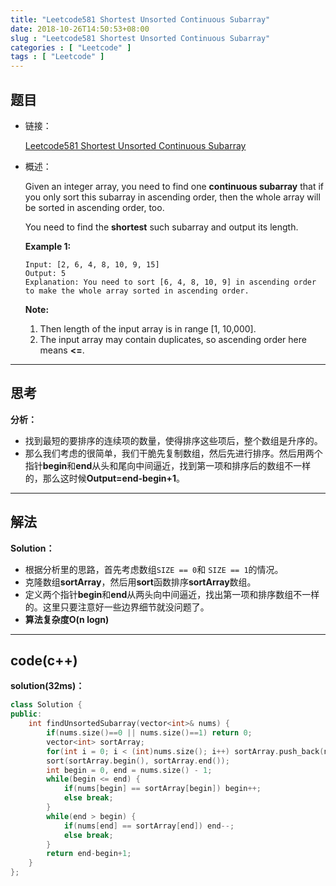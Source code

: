 ```yaml
---
title: "Leetcode581 Shortest Unsorted Continuous Subarray"
date: 2018-10-26T14:50:53+08:00
slug : "Leetcode581 Shortest Unsorted Continuous Subarray"
categories : [ "Leetcode" ]
tags : [ "Leetcode" ]
---
```


## 题目

- 链接：

  [Leetcode581 Shortest Unsorted Continuous Subarray](https://leetcode.com/problems/shortest-unsorted-continuous-subarray/description/)

- 概述：

  Given an integer array, you need to find one **continuous subarray** that if you only sort this subarray in ascending order, then the whole array will be sorted in ascending order, too.

  You need to find the **shortest** such subarray and output its length.

  **Example 1:**

  ```
  Input: [2, 6, 4, 8, 10, 9, 15]
  Output: 5
  Explanation: You need to sort [6, 4, 8, 10, 9] in ascending order to make the whole array sorted in ascending order.
  ```

  **Note:**

  1. Then length of the input array is in range [1, 10,000].
  2. The input array may contain duplicates, so ascending order here means **<=**.

***

## 思考

**分析：**

- 找到最短的要排序的连续项的数量，使得排序这些项后，整个数组是升序的。
- 那么我们考虑的很简单，我们干脆先复制数组，然后先进行排序。然后用两个指针**begin**和**end**从头和尾向中间逼近，找到第一项和排序后的数组不一样的，那么这时候**Output=end-begin+1**。

***

## 解法

**Solution：**

- 根据分析里的思路，首先考虑数组`SIZE == 0`和 `SIZE == 1`的情况。
- 克隆数组**sortArray**，然后用**sort**函数排序**sortArray**数组。
- 定义两个指针**begin**和**end**从两头向中间逼近，找出第一项和排序数组不一样的。这里只要注意好一些边界细节就没问题了。
- **算法复杂度O(n logn)**

------

## code(c++)

**solution(32ms)：** 

```c++
class Solution {
public:
    int findUnsortedSubarray(vector<int>& nums) {
        if(nums.size()==0 || nums.size()==1) return 0;
        vector<int> sortArray;
        for(int i = 0; i < (int)nums.size(); i++) sortArray.push_back(nums[i]);
        sort(sortArray.begin(), sortArray.end());
        int begin = 0, end = nums.size() - 1;
        while(begin <= end) {
            if(nums[begin] == sortArray[begin]) begin++;
            else break;
        }
        while(end > begin) {
            if(nums[end] == sortArray[end]) end--;
            else break;
        }
        return end-begin+1;
    }
};
```






